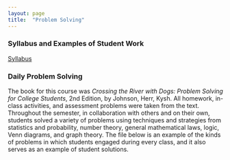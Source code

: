 ```yaml
---
layout: page
title:  "Problem Solving"
---
```


### Syllabus and Examples of Student Work

<a href="https://dslibr.github.io/DuquesneProf/portfolio_teaching/problem_solving/Syllabus-ProbSolv-Spr2018.pdf" target="_blank">Syllabus</a>

### Daily Problem Solving

The book for this course was <i>Crossing the River with Dogs: Problem Solving for College Students</i>, 2nd Edition, by Johnson, Herr, Kysh. All homework, in-class activities, and assessment problems were taken from the text. Throughout the semester, in collaboration with others and on their own, students solved a variety of problems using techniques and strategies from statistics and probability, number theory, general mathematical laws, logic, Venn diagrams, and graph theory. The file below is an example of the kinds of problems in which students engaged during every class, and it also serves as an example of student solutions. 

[//]: # "##### Course Files"
[//]: # "Quizzes: Student Solutions"
